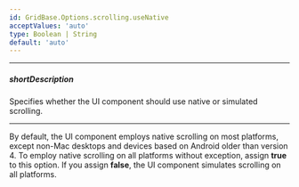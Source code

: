 ```yaml
---
id: GridBase.Options.scrolling.useNative
acceptValues: 'auto'
type: Boolean | String
default: 'auto'
---
```

---
##### shortDescription
Specifies whether the UI component should use native or simulated scrolling.

---
By default, the UI component employs native scrolling on most platforms, except non-Mac desktops and devices based on Android older than version 4. To employ native scrolling on all platforms without exception, assign **true** to this option. If you assign **false**, the UI component simulates scrolling on all platforms.